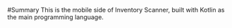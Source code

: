 #Summary
This is the mobile side of Inventory Scanner, built with Kotlin as the main programming language.